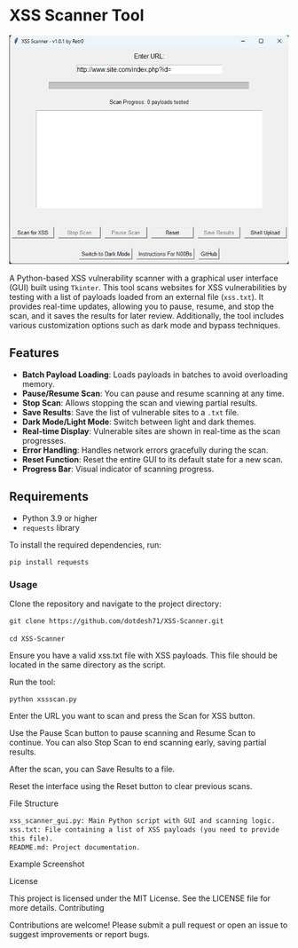 # XSS Scanner Tool

![XSS_Scanner](https://github.com/dotdesh71/XSS-Scanner/blob/main/screenshot.png)

A Python-based XSS vulnerability scanner with a graphical user interface (GUI) built using `Tkinter`. This tool scans websites for XSS vulnerabilities by testing with a list of payloads loaded from an external file (`xss.txt`). It provides real-time updates, allowing you to pause, resume, and stop the scan, and it saves the results for later review. Additionally, the tool includes various customization options such as dark mode and bypass techniques.

## Features

- **Batch Payload Loading**: Loads payloads in batches to avoid overloading memory.
- **Pause/Resume Scan**: You can pause and resume scanning at any time.
- **Stop Scan**: Allows stopping the scan and viewing partial results.
- **Save Results**: Save the list of vulnerable sites to a `.txt` file.
- **Dark Mode/Light Mode**: Switch between light and dark themes.
- **Real-time Display**: Vulnerable sites are shown in real-time as the scan progresses.
- **Error Handling**: Handles network errors gracefully during the scan.
- **Reset Function**: Reset the entire GUI to its default state for a new scan.
- **Progress Bar**: Visual indicator of scanning progress.

## Requirements

- Python 3.9 or higher
- `requests` library

To install the required dependencies, run:

    pip install requests

### Usage

Clone the repository and navigate to the project directory:

    git clone https://github.com/dotdesh71/XSS-Scanner.git

    cd XSS-Scanner

Ensure you have a valid xss.txt file with XSS payloads. This file should be located in the same directory as the script.

Run the tool:

    python xssscan.py

Enter the URL you want to scan and press the Scan for XSS button.

Use the Pause Scan button to pause scanning and Resume Scan to continue. You can also Stop Scan to end scanning early, saving partial results.

After the scan, you can Save Results to a file.

Reset the interface using the Reset button to clear previous scans.

File Structure

    xss_scanner_gui.py: Main Python script with GUI and scanning logic.
    xss.txt: File containing a list of XSS payloads (you need to provide this file).
    README.md: Project documentation.

Example Screenshot

License

This project is licensed under the MIT License. See the LICENSE file for more details.
Contributing

Contributions are welcome! Please submit a pull request or open an issue to suggest improvements or report bugs.

